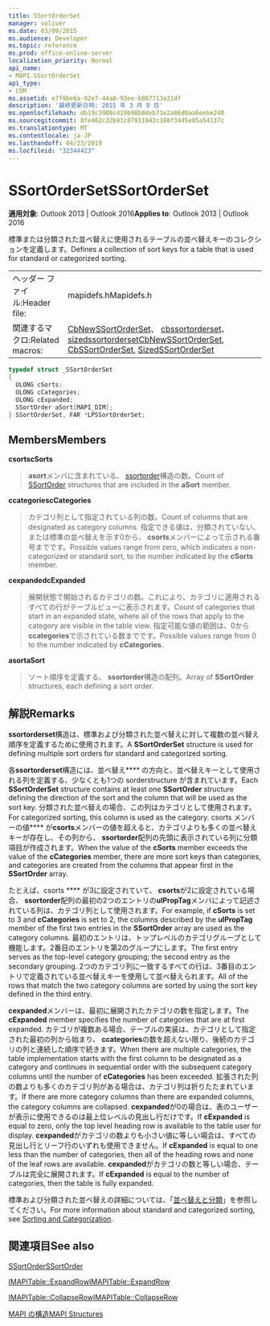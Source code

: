 ```yaml
---
title: SSortOrderSet
manager: soliver
ms.date: 03/09/2015
ms.audience: Developer
ms.topic: reference
ms.prod: office-online-server
localization_priority: Normal
api_name:
- MAPI.SSortOrderSet
api_type:
- COM
ms.assetid: e7f9be6a-92e7-44a8-93ee-b087713a31df
description: '最終更新日時: 2015 年 3 月 9 日'
ms.openlocfilehash: db19c3908c419b98b8deb71e2a86d0aa6eebe240
ms.sourcegitcommit: 8fe462c32b91c87911942c188f3445e85a54137c
ms.translationtype: MT
ms.contentlocale: ja-JP
ms.lasthandoff: 04/23/2019
ms.locfileid: "32344423"
---
```

# <a name="ssortorderset"></a><span data-ttu-id="a4165-103">SSortOrderSet</span><span class="sxs-lookup"><span data-stu-id="a4165-103">SSortOrderSet</span></span>

  
  
<span data-ttu-id="a4165-104">**適用対象**: Outlook 2013 | Outlook 2016</span><span class="sxs-lookup"><span data-stu-id="a4165-104">**Applies to**: Outlook 2013 | Outlook 2016</span></span> 
  
<span data-ttu-id="a4165-105">標準または分類された並べ替えに使用されるテーブルの並べ替えキーのコレクションを定義します。</span><span class="sxs-lookup"><span data-stu-id="a4165-105">Defines a collection of sort keys for a table that is used for standard or categorized sorting.</span></span>
  
|||
|:-----|:-----|
|<span data-ttu-id="a4165-106">ヘッダー ファイル:</span><span class="sxs-lookup"><span data-stu-id="a4165-106">Header file:</span></span>  <br/> |<span data-ttu-id="a4165-107">mapidefs.h</span><span class="sxs-lookup"><span data-stu-id="a4165-107">Mapidefs.h</span></span>  <br/> |
|<span data-ttu-id="a4165-108">関連するマクロ:</span><span class="sxs-lookup"><span data-stu-id="a4165-108">Related macros:</span></span>  <br/> |<span data-ttu-id="a4165-109">[CbNewSSortOrderSet](cbnewssortorderset.md)、 [cbssortorderset](cbssortorderset.md)、 [sizedssortorderset](sizedssortorderset.md)</span><span class="sxs-lookup"><span data-stu-id="a4165-109">[CbNewSSortOrderSet](cbnewssortorderset.md), [CbSSortOrderSet](cbssortorderset.md), [SizedSSortOrderSet](sizedssortorderset.md)</span></span> <br/> |
   
```cpp
typedef struct _SSortOrderSet
{
  ULONG cSorts;
  ULONG cCategories;
  ULONG cExpanded;
  SSortOrder aSort[MAPI_DIM];
} SSortOrderSet, FAR *LPSSortOrderSet;

```

## <a name="members"></a><span data-ttu-id="a4165-110">Members</span><span class="sxs-lookup"><span data-stu-id="a4165-110">Members</span></span>

 <span data-ttu-id="a4165-111">**csorts**</span><span class="sxs-lookup"><span data-stu-id="a4165-111">**cSorts**</span></span>
  
> <span data-ttu-id="a4165-112">**asort**メンバに含まれている、 [ssortorder](ssortorder.md)構造の数。</span><span class="sxs-lookup"><span data-stu-id="a4165-112">Count of [SSortOrder](ssortorder.md) structures that are included in the **aSort** member.</span></span> 
    
 <span data-ttu-id="a4165-113">**ccategories**</span><span class="sxs-lookup"><span data-stu-id="a4165-113">**cCategories**</span></span>
  
> <span data-ttu-id="a4165-114">カテゴリ列として指定されている列の数。</span><span class="sxs-lookup"><span data-stu-id="a4165-114">Count of columns that are designated as category columns.</span></span> <span data-ttu-id="a4165-115">指定できる値は、分類されていない、または標準の並べ替えを示す0から、 **csorts**メンバーによって示される番号までです。</span><span class="sxs-lookup"><span data-stu-id="a4165-115">Possible values range from zero, which indicates a non-categorized or standard sort, to the number indicated by the **cSorts** member.</span></span> 
    
 <span data-ttu-id="a4165-116">**cexpanded**</span><span class="sxs-lookup"><span data-stu-id="a4165-116">**cExpanded**</span></span>
  
> <span data-ttu-id="a4165-117">展開状態で開始されるカテゴリの数。これにより、カテゴリに適用されるすべての行がテーブルビューに表示されます。</span><span class="sxs-lookup"><span data-stu-id="a4165-117">Count of categories that start in an expanded state, where all of the rows that apply to the category are visible in the table view.</span></span> <span data-ttu-id="a4165-118">指定可能な値の範囲は、0から**ccategories**で示されている数までです。</span><span class="sxs-lookup"><span data-stu-id="a4165-118">Possible values range from 0 to the number indicated by **cCategories**.</span></span>
    
 <span data-ttu-id="a4165-119">**asort**</span><span class="sxs-lookup"><span data-stu-id="a4165-119">**aSort**</span></span>
  
> <span data-ttu-id="a4165-120">ソート順序を定義する、 **ssortorder**構造の配列。</span><span class="sxs-lookup"><span data-stu-id="a4165-120">Array of **SSortOrder** structures, each defining a sort order.</span></span> 
    
## <a name="remarks"></a><span data-ttu-id="a4165-121">解説</span><span class="sxs-lookup"><span data-stu-id="a4165-121">Remarks</span></span>

<span data-ttu-id="a4165-122">**ssortorderset**構造は、標準および分類された並べ替えに対して複数の並べ替え順序を定義するために使用されます。</span><span class="sxs-lookup"><span data-stu-id="a4165-122">A **SSortOrderSet** structure is used for defining multiple sort orders for standard and categorized sorting.</span></span> 
  
<span data-ttu-id="a4165-123">各**ssortorderset**構造には、並べ替え\*\*\*\* の方向と、並べ替えキーとして使用される列を定義する、少なくとも1つの sorderstructure が含まれています。</span><span class="sxs-lookup"><span data-stu-id="a4165-123">Each **SSortOrderSet** structure contains at least one **SSortOrder** structure defining the direction of the sort and the column that will be used as the sort key.</span></span> <span data-ttu-id="a4165-124">分類された並べ替えの場合、この列はカテゴリとして使用されます。</span><span class="sxs-lookup"><span data-stu-id="a4165-124">For categorized sorting, this column is used as the category.</span></span> <span data-ttu-id="a4165-125">csorts メンバーの値\*\*\*\* が**csorts**メンバーの値を超えると、カテゴリよりも多くの並べ替えキーが存在し、その列から、 **ssortorder**配列の先頭に表示されている列に分類項目が作成されます。</span><span class="sxs-lookup"><span data-stu-id="a4165-125">When the value of the **cSorts** member exceeds the value of the **cCategories** member, there are more sort keys than categories, and categories are created from the columns that appear first in the **SSortOrder** array.</span></span> 
  
<span data-ttu-id="a4165-126">たとえば、csorts \*\*\*\* が3に設定されていて、 **csorts**が2に設定されている場合、 **ssortorder**配列の最初の2つのエントリの**ulPropTag**メンバによって記述されている列は、カテゴリ列として使用されます。</span><span class="sxs-lookup"><span data-stu-id="a4165-126">For example, if **cSorts** is set to 3 and **cCategories** is set to 2, the columns described by the **ulPropTag** member of the first two entries in the **SSortOrder** array are used as the category columns.</span></span> <span data-ttu-id="a4165-127">最初のエントリは、トップレベルのカテゴリグループとして機能します。2番目のエントリを第2のグループにします。</span><span class="sxs-lookup"><span data-stu-id="a4165-127">The first entry serves as the top-level category grouping; the second entry as the secondary grouping.</span></span> <span data-ttu-id="a4165-128">2つのカテゴリ列に一致するすべての行は、3番目のエントリで定義されている並べ替えキーを使用して並べ替えられます。</span><span class="sxs-lookup"><span data-stu-id="a4165-128">All of the rows that match the two category columns are sorted by using the sort key defined in the third entry.</span></span> 
  
<span data-ttu-id="a4165-129">**cexpanded**メンバーは、最初に展開されたカテゴリの数を指定します。</span><span class="sxs-lookup"><span data-stu-id="a4165-129">The **cExpanded** member specifies the number of categories that are at first expanded.</span></span> <span data-ttu-id="a4165-130">カテゴリが複数ある場合、テーブルの実装は、カテゴリとして指定された最初の列から始まり、 **ccategories**の数を超えない限り、後続のカテゴリの列と連続した順序で続きます。</span><span class="sxs-lookup"><span data-stu-id="a4165-130">When there are multiple categories, the table implementation starts with the first column to be designated as a category and continues in sequential order with the subsequent category columns until the number of **cCategories** has been exceeded.</span></span> <span data-ttu-id="a4165-131">拡張された列の数よりも多くのカテゴリ列がある場合は、カテゴリ列は折りたたまれています。</span><span class="sxs-lookup"><span data-stu-id="a4165-131">If there are more category columns than there are expanded columns, the category columns are collapsed.</span></span> <span data-ttu-id="a4165-132">**cexpanded**が0の場合は、表のユーザーが表示に使用できるのは最上位レベルの見出し行だけです。</span><span class="sxs-lookup"><span data-stu-id="a4165-132">If **cExpanded** is equal to zero, only the top level heading row is available to the table user for display.</span></span> <span data-ttu-id="a4165-133">**cexpanded**がカテゴリの数よりも小さい値に等しい場合は、すべての見出し行とリーフ行のいずれも使用できません。</span><span class="sxs-lookup"><span data-stu-id="a4165-133">If **cExpanded** is equal to one less than the number of categories, then all of the heading rows and none of the leaf rows are available.</span></span> <span data-ttu-id="a4165-134">**cexpanded**がカテゴリの数と等しい場合、テーブルは完全に展開されます。</span><span class="sxs-lookup"><span data-stu-id="a4165-134">If **cExpanded** is equal to the number of categories, then the table is fully expanded.</span></span> 
  
<span data-ttu-id="a4165-135">標準および分類された並べ替えの詳細については、「[並べ替えと分類](sorting-and-categorization.md)」を参照してください。</span><span class="sxs-lookup"><span data-stu-id="a4165-135">For more information about standard and categorized sorting, see [Sorting and Categorization](sorting-and-categorization.md).</span></span>
  
## <a name="see-also"></a><span data-ttu-id="a4165-136">関連項目</span><span class="sxs-lookup"><span data-stu-id="a4165-136">See also</span></span>



[<span data-ttu-id="a4165-137">SSortOrder</span><span class="sxs-lookup"><span data-stu-id="a4165-137">SSortOrder</span></span>](ssortorder.md)
  
[<span data-ttu-id="a4165-138">IMAPITable::ExpandRow</span><span class="sxs-lookup"><span data-stu-id="a4165-138">IMAPITable::ExpandRow</span></span>](imapitable-expandrow.md)
  
[<span data-ttu-id="a4165-139">IMAPITable::CollapseRow</span><span class="sxs-lookup"><span data-stu-id="a4165-139">IMAPITable::CollapseRow</span></span>](imapitable-collapserow.md)


[<span data-ttu-id="a4165-140">MAPI の構造</span><span class="sxs-lookup"><span data-stu-id="a4165-140">MAPI Structures</span></span>](mapi-structures.md)

